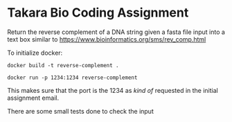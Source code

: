 # Takara Bio Coding Assignment

Return the reverse complement of a DNA string given a fasta file input into a text box similar to https://www.bioinformatics.org/sms/rev_comp.html


To initialize docker:

```
docker build -t reverse-complement .

docker run -p 1234:1234 reverse-complement
```

This makes sure that the port is the 1234 as *kind of* requested in the initial assignment email.

There are some small tests done to check the input 
